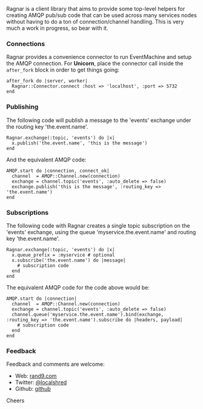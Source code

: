Ragnar is a client library that aims to provide some top-level helpers for creating AMQP pub/sub code that can be used across many services nodes without having to do a ton of connection/channel handling. This is very much a work in progress, so bear with it.

### Connections ###

Ragnar provides a convenience connector to run EventMachine and setup the AMQP connection. For **Unicorn**, place the connector call inside the `after_fork` block in order to get things going:

    after_fork do |server, worker|
      Ragnar::Connector.connect :host => 'localhost', :port => 5732
    end

### Publishing ###

The following code will publish a message to the 'events' exchange under the routing key 'the.event.name'.

    Ragnar.exchange(:topic, 'events') do |x|
      x.publish('the.event.name', 'this is the message')
    end

And the equivalent AMQP code:

    AMQP.start do |connection, connect_ok|
      channel  = AMQP::Channel.new(connection)
      exchange = channel.topic('events', :auto_delete => false)
      exchange.publish('this is the message', :routing_key => 'the.event.name')
    end


### Subscriptions ###

The following code with Ragnar creates a single topic subscription on the 'events' exchange, using the queue 'myservice.the.event.name' and routing key 'the.event.name'.

    Ragnar.exchange(:topic, 'events') do |x|
      x.queue_prefix = :myservice # optional
      x.subscribe('the.event.name') do |message|
        # subscription code
      end
    end
    
The equivalent AMQP code for the code above would be:

    AMQP.start do |connection|
      channel  = AMQP::Channel.new(connection)
      exchange = channel.topic('events', :auto_delete => false)
      channel.queue('myservice.the.event.name').bind(exchange, :routing_key => 'the.event.name').subscribe do |headers, payload|
        # subscription code
      end
    end

### Feedback ###

Feedback and comments are welcome:

* Web: [rand9.com][web]
* Twitter: [@localshred][twitter]
* Github: [github][]

Cheers

  [web]: http://www.rand9.com "rand9.com"
  [twitter]: http://twitter.com/localshred "Twitter: @localshred"
  [github]: http://github.com/localshred "Github: localshred"